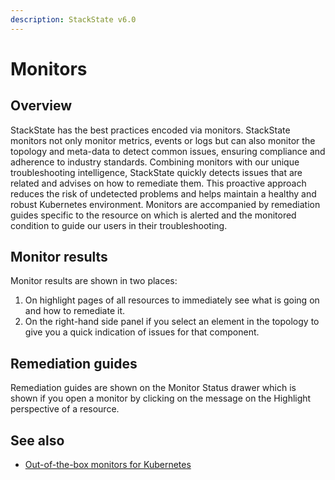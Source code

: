 ```yaml
---
description: StackState v6.0
---
```


# Monitors

## Overview

StackState has the best practices encoded via monitors. StackState monitors not only monitor metrics, events or logs but can also monitor the topology and meta-data to detect common issues, ensuring compliance and adherence to industry standards.
Combining monitors with our unique troubleshooting intelligence, StackState quickly detects issues that are related and advises on how to remediate them. This proactive approach reduces the risk of undetected problems and helps maintain a healthy and robust Kubernetes environment.
Monitors are accompanied by remediation guides specific to the resource on which is alerted and the monitored condition to guide our users in their troubleshooting.

## Monitor results

Monitor results are shown in two places:

1. On highlight pages of all resources to immediately see what is going on and how to remediate it.
2. On the right-hand side panel if you select an element in the topology to give you a quick indication of issues for that component.

## Remediation guides

Remediation guides are shown on the Monitor Status drawer which is shown if you open a monitor by clicking on the message on the Highlight perspective of a resource.

## See also

* [Out-of-the-box monitors for Kubernetes](/use/alerting/kubernetes-monitors.md)
